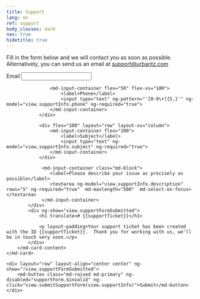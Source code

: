 ```yaml
---
title: Support
lang: en
ref: support
body_classes: dark
nav: true
hidetitle: true
---
```


<p>Fill in the form below and we will contact you as soon as possible. Alternatively, you can send us an email at <a href="mailto:support@urbantz.com">support@urbantz.com</a></p>
<form name="supportForm" novalidate ng-init="view.supportInfo={}">
    <md-card>
    	<md-card-content>
    		<div ng-show="!view.supportFormSubmitted">
                <div flex="100" layout="row" layout-xs="column">
                    <md-input-container flex="50" flex-xs="100">
                        <label>Email</label>
                        <input type="email" ng-model="view.supportInfo.email" ng-required="true">
                    </md-input-container>

                    <md-input-container flex="50" flex-xs="100">
                        <label>Phone</label>
                        <input type="text" ng-pattern="'[0-9\+]{5,}'" ng-model="view.supportInfo.phone" ng-required="true">
                    </md-input-container>
                </div>

                <div flex="100" layout="row" layout-xs="column">
                    <md-input-container flex="100">
                        <label>Subject</label>
                        <input type="text" ng-model="view.supportInfo.subject" ng-required="true">
                    </md-input-container>
                </div>

                 <md-input-container class="md-block">
                 	<label>Please describe your issue as precisely as possible</label>
                 	<textarea ng-model="view.supportInfo.description" rows="5" ng-required="true"  md-maxlength="500"  md-select-on-focus></textarea>
                 </md-input-container>
            </div>
	        <div ng-show="view.supportFormSubmitted">
    	        <h1 translate># {{supportTicket}}</h1>

        	    <p layout-padding>Your support ticket has been created with the ID {{supportTicket}}.  Thank you for working with us, we'll be in touch very soon.</p>
            </div>
        </md-card-content>
    </md-card>

	<div layout="row" layout-align="center center" ng-show="!view.supportFormSubmitted">
    	<md-button class="md-raised md-primary" ng-disabled="supportForm.$invalid" ng-click="view.submitSupportForm(view.supportInfo)">Submit</md-button>
    </div>
</form>